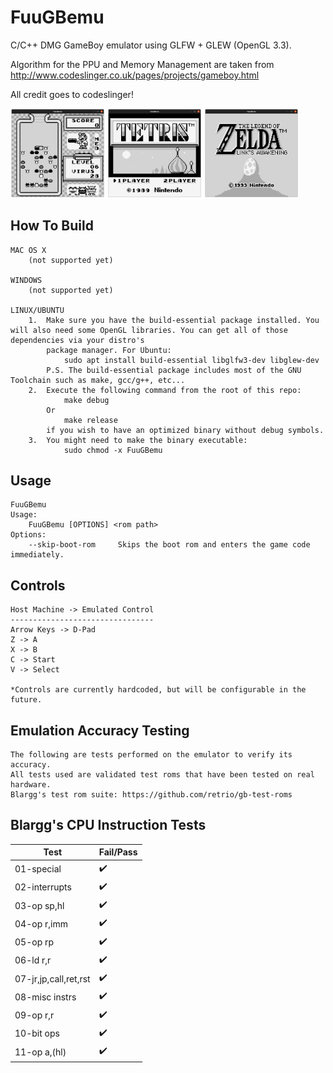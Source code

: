 # FuuGBemu

C/C++ DMG GameBoy emulator using GLFW + GLEW (OpenGL 3.3).

Algorithm for the PPU and Memory Management are taken from http://www.codeslinger.co.uk/pages/projects/gameboy.html

All credit goes to codeslinger!

<img src="images/DrMario.png" width=30% height=30%> <img src="images/Tetris.png" width=30% height=30%> <img src="images/Zelda.png" width=30% height=30%>

## How To Build
    MAC OS X
        (not supported yet)
    
    WINDOWS
        (not supported yet)

    LINUX/UBUNTU
        1.  Make sure you have the build-essential package installed. You will also need some OpenGL libraries. You can get all of those dependencies via your distro's
            package manager. For Ubuntu:
                sudo apt install build-essential libglfw3-dev libglew-dev
            P.S. The build-essential package includes most of the GNU Toolchain such as make, gcc/g++, etc...
        2.  Execute the following command from the root of this repo:
                make debug
            Or
                make release
            if you wish to have an optimized binary without debug symbols.
        3.  You might need to make the binary executable:
                sudo chmod -x FuuGBemu

## Usage

    FuuGBemu
    Usage:
        FuuGBemu [OPTIONS] <rom path>
    Options:
        --skip-boot-rom     Skips the boot rom and enters the game code immediately.

## Controls

    Host Machine -> Emulated Control
    --------------------------------
    Arrow Keys -> D-Pad
    Z -> A
    X -> B
    C -> Start
    V -> Select

    *Controls are currently hardcoded, but will be configurable in the future.


## Emulation Accuracy Testing

	The following are tests performed on the emulator to verify its accuracy.
	All tests used are validated test roms that have been tested on real hardware.
	Blargg's test rom suite: https://github.com/retrio/gb-test-roms

## Blargg's CPU Instruction Tests
| Test 		| Fail/Pass |
|------			|-------|
|01-special		| :heavy_check_mark:	|
|02-interrupts		| :heavy_check_mark:	|
|03-op sp,hl		| :heavy_check_mark:	|
|04-op r,imm		| :heavy_check_mark:	|
|05-op rp		| :heavy_check_mark:	|
|06-ld r,r		| :heavy_check_mark:	|
|07-jr,jp,call,ret,rst	| :heavy_check_mark:	|
|08-misc instrs		| :heavy_check_mark:	|
|09-op r,r		| :heavy_check_mark:	|
|10-bit ops		| :heavy_check_mark:	|
|11-op a,(hl)		| :heavy_check_mark:	|
